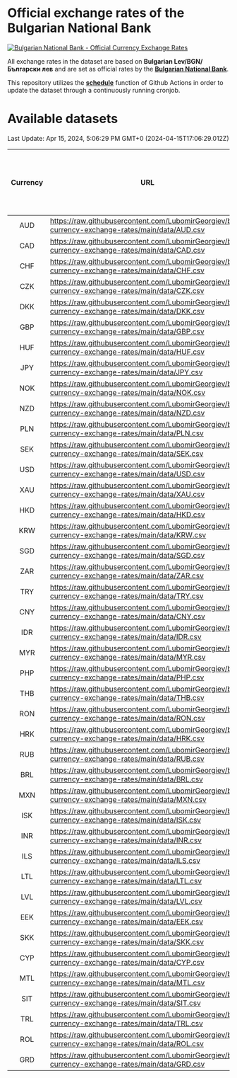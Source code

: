 # Official exchange rates of the Bulgarian National Bank

[![Bulgarian National Bank - Official Currency Exchange Rates](https://github.com/LubomirGeorgiev/bnb-currency-exchange-rates/actions/workflows/update-rates.yml/badge.svg?branch=main)](https://github.com/LubomirGeorgiev/bnb-currency-exchange-rates/actions/workflows/update-rates.yml)

All exchange rates in the dataset are based on **Bulgarian Lev/BGN/Български лев** and are set as official rates by the [**Bulgarian National Bank**](https://www.bnb.bg/Statistics/StExternalSector/StExchangeRates/StERForeignCurrencies/index.htm?toLang=_EN).

This repository utilizes the [**schedule**](https://docs.github.com/en/actions/reference/events-that-trigger-workflows) function of Github Actions in order to update the dataset through a continuously running cronjob.

# Available datasets

<!-- START LINKS (DO NOT EVER FU*ING DELETE THIS COMMENT FOR THE LOVE OF YOUR LIFE!!! IF YOU ARE CURIOS HOW IT WORKS, YOU CAN HAVE A LOOK AT ./src/updateReadme.ts) -->

Last Update: Apr 15, 2024, 5:06:29 PM GMT+0 (2024-04-15T17:06:29.012Z)

| Currency | URL                                                                                             | Number of records | Number of missing days that were filled in |
| :------: | ----------------------------------------------------------------------------------------------- | :---------------: | :----------------------------------------: |
|   AUD    | https://raw.githubusercontent.com/LubomirGeorgiev/bnb-currency-exchange-rates/main/data/AUD.csv |       9192        |                    2842                    |
|   CAD    | https://raw.githubusercontent.com/LubomirGeorgiev/bnb-currency-exchange-rates/main/data/CAD.csv |       9192        |                    2842                    |
|   CHF    | https://raw.githubusercontent.com/LubomirGeorgiev/bnb-currency-exchange-rates/main/data/CHF.csv |       9192        |                    2842                    |
|   CZK    | https://raw.githubusercontent.com/LubomirGeorgiev/bnb-currency-exchange-rates/main/data/CZK.csv |       9192        |                    2842                    |
|   DKK    | https://raw.githubusercontent.com/LubomirGeorgiev/bnb-currency-exchange-rates/main/data/DKK.csv |       9192        |                    2842                    |
|   GBP    | https://raw.githubusercontent.com/LubomirGeorgiev/bnb-currency-exchange-rates/main/data/GBP.csv |       9192        |                    2842                    |
|   HUF    | https://raw.githubusercontent.com/LubomirGeorgiev/bnb-currency-exchange-rates/main/data/HUF.csv |       9192        |                    2842                    |
|   JPY    | https://raw.githubusercontent.com/LubomirGeorgiev/bnb-currency-exchange-rates/main/data/JPY.csv |       9192        |                    2842                    |
|   NOK    | https://raw.githubusercontent.com/LubomirGeorgiev/bnb-currency-exchange-rates/main/data/NOK.csv |       9192        |                    2842                    |
|   NZD    | https://raw.githubusercontent.com/LubomirGeorgiev/bnb-currency-exchange-rates/main/data/NZD.csv |       9192        |                    2842                    |
|   PLN    | https://raw.githubusercontent.com/LubomirGeorgiev/bnb-currency-exchange-rates/main/data/PLN.csv |       9192        |                    2842                    |
|   SEK    | https://raw.githubusercontent.com/LubomirGeorgiev/bnb-currency-exchange-rates/main/data/SEK.csv |       9192        |                    2842                    |
|   USD    | https://raw.githubusercontent.com/LubomirGeorgiev/bnb-currency-exchange-rates/main/data/USD.csv |       9192        |                    2842                    |
|   XAU    | https://raw.githubusercontent.com/LubomirGeorgiev/bnb-currency-exchange-rates/main/data/XAU.csv |       9192        |                    2844                    |
|   HKD    | https://raw.githubusercontent.com/LubomirGeorgiev/bnb-currency-exchange-rates/main/data/HKD.csv |       8892        |                    2753                    |
|   KRW    | https://raw.githubusercontent.com/LubomirGeorgiev/bnb-currency-exchange-rates/main/data/KRW.csv |       8892        |                    2753                    |
|   SGD    | https://raw.githubusercontent.com/LubomirGeorgiev/bnb-currency-exchange-rates/main/data/SGD.csv |       8892        |                    2753                    |
|   ZAR    | https://raw.githubusercontent.com/LubomirGeorgiev/bnb-currency-exchange-rates/main/data/ZAR.csv |       8892        |                    2753                    |
|   TRY    | https://raw.githubusercontent.com/LubomirGeorgiev/bnb-currency-exchange-rates/main/data/TRY.csv |       7373        |                    2282                    |
|   CNY    | https://raw.githubusercontent.com/LubomirGeorgiev/bnb-currency-exchange-rates/main/data/CNY.csv |       7255        |                    2248                    |
|   IDR    | https://raw.githubusercontent.com/LubomirGeorgiev/bnb-currency-exchange-rates/main/data/IDR.csv |       7255        |                    2248                    |
|   MYR    | https://raw.githubusercontent.com/LubomirGeorgiev/bnb-currency-exchange-rates/main/data/MYR.csv |       7255        |                    2248                    |
|   PHP    | https://raw.githubusercontent.com/LubomirGeorgiev/bnb-currency-exchange-rates/main/data/PHP.csv |       7255        |                    2248                    |
|   THB    | https://raw.githubusercontent.com/LubomirGeorgiev/bnb-currency-exchange-rates/main/data/THB.csv |       7255        |                    2248                    |
|   RON    | https://raw.githubusercontent.com/LubomirGeorgiev/bnb-currency-exchange-rates/main/data/RON.csv |       7196        |                    2230                    |
|   HRK    | https://raw.githubusercontent.com/LubomirGeorgiev/bnb-currency-exchange-rates/main/data/HRK.csv |       6785        |                    2100                    |
|   RUB    | https://raw.githubusercontent.com/LubomirGeorgiev/bnb-currency-exchange-rates/main/data/RUB.csv |       6485        |                    2007                    |
|   BRL    | https://raw.githubusercontent.com/LubomirGeorgiev/bnb-currency-exchange-rates/main/data/BRL.csv |       6285        |                    1951                    |
|   MXN    | https://raw.githubusercontent.com/LubomirGeorgiev/bnb-currency-exchange-rates/main/data/MXN.csv |       6285        |                    1951                    |
|   ISK    | https://raw.githubusercontent.com/LubomirGeorgiev/bnb-currency-exchange-rates/main/data/ISK.csv |       6190        |                    1918                    |
|   INR    | https://raw.githubusercontent.com/LubomirGeorgiev/bnb-currency-exchange-rates/main/data/INR.csv |       5916        |                    1835                    |
|   ILS    | https://raw.githubusercontent.com/LubomirGeorgiev/bnb-currency-exchange-rates/main/data/ILS.csv |       5192        |                    1616                    |
|   LTL    | https://raw.githubusercontent.com/LubomirGeorgiev/bnb-currency-exchange-rates/main/data/LTL.csv |       5154        |                    1583                    |
|   LVL    | https://raw.githubusercontent.com/LubomirGeorgiev/bnb-currency-exchange-rates/main/data/LVL.csv |       4791        |                    1471                    |
|   EEK    | https://raw.githubusercontent.com/LubomirGeorgiev/bnb-currency-exchange-rates/main/data/EEK.csv |       3997        |                    1223                    |
|   SKK    | https://raw.githubusercontent.com/LubomirGeorgiev/bnb-currency-exchange-rates/main/data/SKK.csv |       2971        |                    913                     |
|   CYP    | https://raw.githubusercontent.com/LubomirGeorgiev/bnb-currency-exchange-rates/main/data/CYP.csv |       2903        |                    887                     |
|   MTL    | https://raw.githubusercontent.com/LubomirGeorgiev/bnb-currency-exchange-rates/main/data/MTL.csv |       2603        |                    798                     |
|   SIT    | https://raw.githubusercontent.com/LubomirGeorgiev/bnb-currency-exchange-rates/main/data/SIT.csv |       2541        |                    777                     |
|   TRL    | https://raw.githubusercontent.com/LubomirGeorgiev/bnb-currency-exchange-rates/main/data/TRL.csv |       1817        |                    558                     |
|   ROL    | https://raw.githubusercontent.com/LubomirGeorgiev/bnb-currency-exchange-rates/main/data/ROL.csv |       1696        |                    523                     |
|   GRD    | https://raw.githubusercontent.com/LubomirGeorgiev/bnb-currency-exchange-rates/main/data/GRD.csv |        359        |                    107                     |

<!-- END LINKS (DO NOT EVER FU*ING DELETE THIS COMMENT FOR THE LOVE OF YOUR LIFE!!! IF YOU ARE CURIOS HOW IT WORKS, YOU CAN HAVE A LOOK AT ./src/updateReadme.ts) -->
